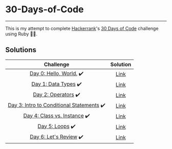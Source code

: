 # 30-Days-of-Code

---

This is my attempt to complete [Hackerrank](https://www.hackerrank.com)'s [30 Days of Code](https://www.hackerrank.com/domains/tutorials/30-days-of-code) challenge using Ruby :gem::red_circle:.

## Solutions

|                                                              Challenge                                                               |                  Solution                  |
| :----------------------------------------------------------------------------------------------------------------------------------: | :----------------------------------------: |
|               [Day 0: Hello, World.](https://www.hackerrank.com/challenges/30-hello-world/problem) :heavy_check_mark:                | [Link](../main/Solutions/Day0/solution.rb) |
|                 [Day 1: Data Types](https://www.hackerrank.com/challenges/30-data-types/problem) :heavy_check_mark:                  | [Link](../main/Solutions/Day1/solution.rb) |
|                  [Day 2: Operators](https://www.hackerrank.com/challenges/30-operators/tutorial) :heavy_check_mark:                  | [Link](../main/Solutions/Day2/solution.rb) |
| [Day 3: Intro to Conditional Statements](https://www.hackerrank.com/challenges/30-conditional-statements/problem) :heavy_check_mark: | [Link](../main/Solutions/Day3/solution.rb) |
|          [Day 4: Class vs. Instance](https://www.hackerrank.com/challenges/30-class-vs-instance/problem) :heavy_check_mark:          | [Link](../main/Solutions/Day4/solution.rb) |
|                      [Day 5: Loops](https://www.hackerrank.com/challenges/30-loops/problem) :heavy_check_mark:                       | [Link](../main/Solutions/Day5/solution.rb) |
|                [Day 6: Let's Review](https://www.hackerrank.com/challenges/30-review-loop/problem) :heavy_check_mark:                | [Link](../main/Solutions/Day6/solution.rb) |
